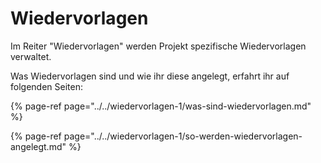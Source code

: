# Wiedervorlagen

Im Reiter "Wiedervorlagen" werden Projekt spezifische Wiedervorlagen verwaltet.

Was Wiedervorlagen sind und wie ihr diese angelegt, erfahrt ihr auf folgenden Seiten:

{% page-ref page="../../wiedervorlagen-1/was-sind-wiedervorlagen.md" %}

{% page-ref page="../../wiedervorlagen-1/so-werden-wiedervorlagen-angelegt.md" %}

